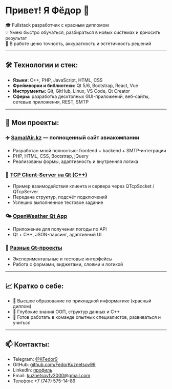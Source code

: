 # Привет! Я Фёдор 👋

🎓 Fullstack разработчик с красным дипломом  
💡 Умею быстро обучаться, разбираться в новых системах и доносить результат  
💼 В работе ценю точность, аккуратность и эстетичность решений

---

## 🛠️ Технологии и стек:
- **Языки:** C++, PHP, JavaScript, HTML, CSS
- **Фреймворки и библиотеки:** Qt 5/6, Bootstrap, React, Vue
- **Инструменты:** Git, GitHub, Linux, VS Code, Qt Creator
- **Сферы:** разработка десктопных GUI-приложений, веб-сайты, сетевые приложения, REST, SMTP

---

## 📌 Мои проекты:

### ✈️ [SamalAir.kz](https://www.samalair.kz) — полноценный сайт авиакомпании  
- Разработан мной полностью: frontend + backend + SMTP-интеграции  
- PHP, HTML, CSS, Bootstrap, jQuery  
- Реализованы формы, адаптивность и внутренняя логика

### 🧪 [TCP Client-Server на Qt (C++)](https://github.com/FedorKuznetsov99/kfrepository/tree/main/qt-tcp)  
- Пример взаимодействия клиента и сервера через QTcpSocket / QTcpServer  
- Передача структур, подсчёт подключений  
- Успешно выполненное тестовое задание

### 🌤️ [OpenWeather Qt App](https://github.com/FedorKuznetsov99/kfrepository/tree/main/openweather)  
- Приложение для получения погоды по API  
- Qt + C++, JSON-парсинг, адаптивный UI

### 📁 [Разные Qt-проекты](https://github.com/FedorKuznetsov99/kfrepository)  
- Экспериментальные и тестовые интерфейсы  
- Работа с формами, виджетами, слоями и логикой

---

## 📈 Кратко о себе:
- 🧠 Высшее образование по прикладной информатике (красный диплом)
- 🧩 Глубокие знания ООП, структур данных и C++
- 🤝 Готов работать в команде опытных специалистов, развиваться и учиться

---

## 📫 Контакты:
- Telegram: [@KFedor9](https://t.me/KFedor9)  
- GitHub: [github.com/FedorKuznetsov99](https://github.com/FedorKuznetsov99/kfrepository)  
- LinkedIn: [профиль](http://surl.li/jozlpm)  
- Email: kuznetsovfv2000@gmail.com
- Телефон: +7 (747) 575-14-89

